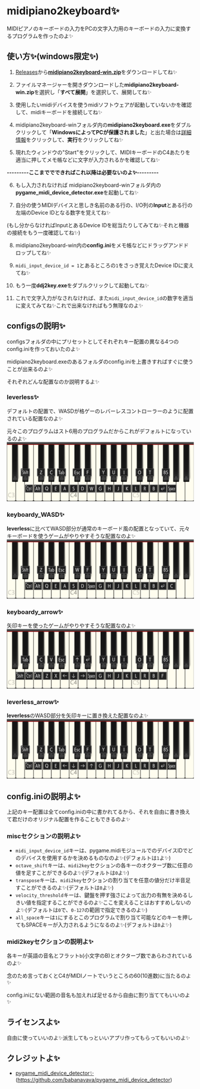 # midipiano2keyboard✨

MIDIピアノのキーボードの入力をPCの文字入力用のキーボードの入力に変換するプログラムを作ったのよ✨

## 使い方✨(windows限定✨)

1. [Releases](https://github.com/babanavava/midipiano2keyboard/releases/latest)から[**midipiano2keyboard-win.zip**](https://github.com/babanavava/midipiano2keyboard/releases/download/v0.0.0/midipiano2keyboard-win.zip)をダウンロードしてね✨

2. ファイルマネージャーを開きダウンロードした**midipiano2keyboard-win.zip**を選択し「**すべて展開**」を選択して、展開してね✨

3. 使用したいmidiデバイスを使うmidiソフトウェアが起動していないかを確認して、midiキーボードを接続してね✨

4. midipiano2keyboard-winフォルダ内の**midipiano2keyboard.exe**をダブルクリックして「**WindowsによってPCが保護されました**」と出た場合は[詳細情報](https://github.com/babanavava/midipiano2keyboard/releases)をクリックして、**実行**をクリックしてね✨

5. 現れたウィンドウの"Start"をクリックして、MIDIキーボードのC4あたりを適当に押してメモ帳などに文字が入力されるかを確認してね✨

**---------ここまででできればこれ以降は必要ないのよ✨---------**

6. もし入力されなければ midipiano2keyboard-winフォルダ内の**pygame_midi_device_detector.exe**を起動してね✨

7. 自分の使うMIDIデバイスと思しき名前のある行の、I/O列の**Input**とある行の左端のDevice IDとなる数字を覚えてね✨

(もし分からなければInputとあるDevice IDを総当たりしてみてね✨それと機器の接続をもう一度確認してね✨)

8. midipiano2keyboard-win内の**config.ini**をメモ帳などにドラッグアンドドロップしてね✨

9. `midi_input_device_id = 1`とあるところの`1`をさっき覚えたDevice IDに変えてね✨

10.  もう一度**ddj2key.exe**をダブルクリックして起動してね✨

11. これで文字入力がなされなければ、また`midi_input_device_id`の数字を適当に変えてみてね✨これで出来なければもう無理なのよ✨

## configsの説明✨

configsフォルダの中にプリセットとしてそれぞれキー配置の異なる4つのconfig.iniを作っておいたのよ✨

midipiano2keyboard.exeのあるフォルダのconfig.iniを上書きすればすぐに使うことが出来るのよ✨

それぞれどんな配置なのか説明するよ✨


### leverless✨
デフォルトの配置で、WASDが格ゲーのレバーレスコントローラーのように配置されている配置なのよ✨

元々このプログラムはスト6用のプログラムだからこれがデフォルトになっているのよ✨
![leverless](/configs/leverless(default)/leverless.png)

### keyboardy_WASD✨
**leverless**に比べてWASD部分が通常のキーボード風の配置となっていて、元々キーボードを使うゲームがやりやすそうな配置なのよ✨
![keyboardy_WASD✨](/configs/keyboardy_WASD/keyboardy_WASD.png)

### keyboardy_arrow✨
矢印キーを使ったゲームがやりやすそうな配置なのよ✨
![keyboardy_arrow✨](/configs/keyboardy_arrow/keyboardy_arrow.png)

### leverless_arrow✨
**leverless**のWASD部分を矢印キーに置き換えた配置なのよ✨
![leverless_arrow✨](/configs/leverless_arrow/leverless_arrow.png)

## config.iniの説明よ✨
上記のキー配置は全てconfig.iniの中に書かれてるから、それを自由に書き換えて君だけのオリジナル配置を作ることもできるのよ✨

### miscセクションの説明よ✨
- `midi_input_device_id`キーは、pygame.midiモジュールでのデバイスIDでどのデバイスを使用するかを決めるものなのよ✨(デフォルトは`1`よ✨)
- `octave_shift`キーは、`midi2key`セクションの各キーのオクターブ数に任意の値を足すことができるのよ✨(デフォルトは`0`よ✨)
- `transpose`キーは、`midi2key`セクションの割り当てを任意の値分だけ半音足すことができるのよ✨(デフォルトは`0`よ✨)
- `velocity_threshold`キーは、鍵盤を押す強さによって出力の有無を決めるしきい値を指定することができるのよ✨ここを変えることはおすすめしないのよ✨(デフォルトは`0`で、`0-127`の範囲で指定できるのよ✨)
- `all_space`キーは`1`にするとこのプログラムで割り当て可能などのキーを押してもSPACEキーが入力されるようになるのよ✨(デフォルトは`0`よ✨)

### midi2keyセクションの説明よ✨
各キーが英語の音名とフラット`b`(小文字のB)とオクターブ数であらわされているのよ✨

念のため言っておくとC4がMIDIノートでいうところの60(10進数)に当たるのよ✨

config.iniにない範囲の音名も加えれば足せるから自由に割り当ててもいいのよ✨

## ライセンスよ✨
自由に使っていいのよ✨派生してもっといいアプリ作ってもらってもいいのよ✨

## クレジットよ✨
- [pygame_midi_device_detector✨](https://github.com/babanavava/pygame_midi_device_detector) (https://github.com/babanavava/pygame_midi_device_detector)
